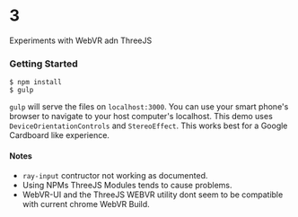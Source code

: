 # 3 

Experiments with WebVR adn ThreeJS

### Getting Started 

``` 
$ npm install
$ gulp
```

`gulp` will serve the files on `localhost:3000`. You can use your smart phone's browser to navigate to your host computer's localhost. This demo uses `DeviceOrientationControls` and `StereoEffect`. This works best for a Google Cardboard like experience. 


#### Notes 
- `ray-input` contructor not working as documented. 
- Using NPMs ThreeJS Modules tends to cause problems. 
- WebVR-UI and the ThreeJS WEBVR utility dont seem to be compatible with current chrome WebVR Build. 